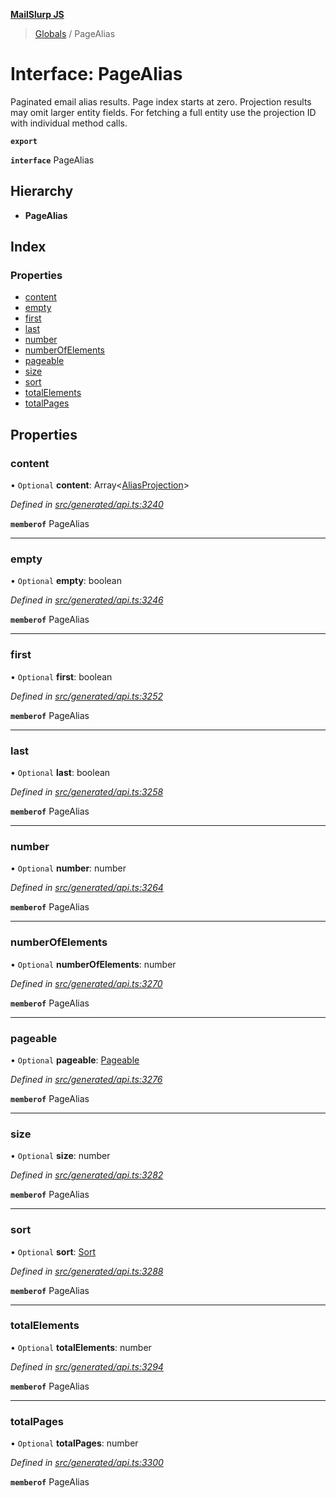 **[MailSlurp JS](../README.md)**

> [Globals](../README.md) / PageAlias

# Interface: PageAlias

Paginated email alias results. Page index starts at zero. Projection results may omit larger entity fields. For fetching a full entity use the projection ID with individual method calls.

**`export`** 

**`interface`** PageAlias

## Hierarchy

* **PageAlias**

## Index

### Properties

* [content](pagealias.md#content)
* [empty](pagealias.md#empty)
* [first](pagealias.md#first)
* [last](pagealias.md#last)
* [number](pagealias.md#number)
* [numberOfElements](pagealias.md#numberofelements)
* [pageable](pagealias.md#pageable)
* [size](pagealias.md#size)
* [sort](pagealias.md#sort)
* [totalElements](pagealias.md#totalelements)
* [totalPages](pagealias.md#totalpages)

## Properties

### content

• `Optional` **content**: Array\<[AliasProjection](aliasprojection.md)>

*Defined in [src/generated/api.ts:3240](https://github.com/mailslurp/mailslurp-client/blob/2c659a7/src/generated/api.ts#L3240)*

**`memberof`** PageAlias

___

### empty

• `Optional` **empty**: boolean

*Defined in [src/generated/api.ts:3246](https://github.com/mailslurp/mailslurp-client/blob/2c659a7/src/generated/api.ts#L3246)*

**`memberof`** PageAlias

___

### first

• `Optional` **first**: boolean

*Defined in [src/generated/api.ts:3252](https://github.com/mailslurp/mailslurp-client/blob/2c659a7/src/generated/api.ts#L3252)*

**`memberof`** PageAlias

___

### last

• `Optional` **last**: boolean

*Defined in [src/generated/api.ts:3258](https://github.com/mailslurp/mailslurp-client/blob/2c659a7/src/generated/api.ts#L3258)*

**`memberof`** PageAlias

___

### number

• `Optional` **number**: number

*Defined in [src/generated/api.ts:3264](https://github.com/mailslurp/mailslurp-client/blob/2c659a7/src/generated/api.ts#L3264)*

**`memberof`** PageAlias

___

### numberOfElements

• `Optional` **numberOfElements**: number

*Defined in [src/generated/api.ts:3270](https://github.com/mailslurp/mailslurp-client/blob/2c659a7/src/generated/api.ts#L3270)*

**`memberof`** PageAlias

___

### pageable

• `Optional` **pageable**: [Pageable](pageable.md)

*Defined in [src/generated/api.ts:3276](https://github.com/mailslurp/mailslurp-client/blob/2c659a7/src/generated/api.ts#L3276)*

**`memberof`** PageAlias

___

### size

• `Optional` **size**: number

*Defined in [src/generated/api.ts:3282](https://github.com/mailslurp/mailslurp-client/blob/2c659a7/src/generated/api.ts#L3282)*

**`memberof`** PageAlias

___

### sort

• `Optional` **sort**: [Sort](sort.md)

*Defined in [src/generated/api.ts:3288](https://github.com/mailslurp/mailslurp-client/blob/2c659a7/src/generated/api.ts#L3288)*

**`memberof`** PageAlias

___

### totalElements

• `Optional` **totalElements**: number

*Defined in [src/generated/api.ts:3294](https://github.com/mailslurp/mailslurp-client/blob/2c659a7/src/generated/api.ts#L3294)*

**`memberof`** PageAlias

___

### totalPages

• `Optional` **totalPages**: number

*Defined in [src/generated/api.ts:3300](https://github.com/mailslurp/mailslurp-client/blob/2c659a7/src/generated/api.ts#L3300)*

**`memberof`** PageAlias
